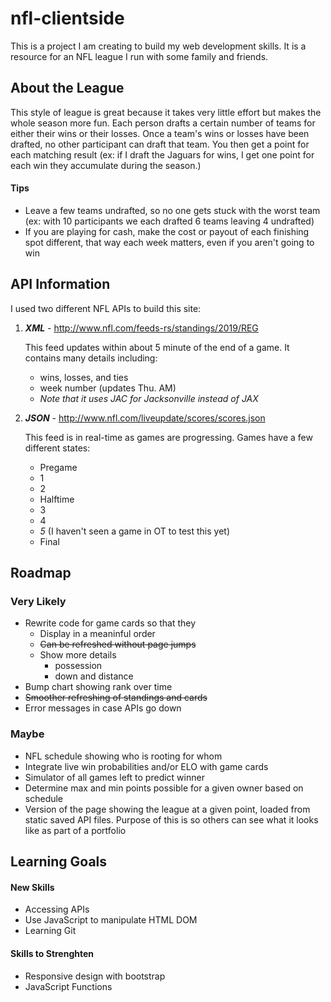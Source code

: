 # nfl-clientside

This is a project I am creating to build my web development skills. It is a resource for an NFL league I run with some family and friends.

## About the League
This style of league is great because it takes very little effort but makes the whole season more fun. Each person drafts a certain number of teams for either their wins or their losses. Once a team's wins or losses have been drafted, no other participant can draft that team. You then get a point for each matching result (ex: if I draft the Jaguars for wins, I get one point for each win they accumulate during the season.)

#### **Tips**
-   Leave a few teams undrafted, so no one gets stuck with the worst team (ex: with 10 participants we each drafted 6 teams leaving 4 undrafted)
-   If you are playing for cash, make the cost or payout of each finishing spot different, that way each week matters, even if you aren't going to win

## API Information
I used two different NFL APIs to build this site:
1.  ***XML*** - http://www.nfl.com/feeds-rs/standings/2019/REG
    
    This feed updates within about 5 minute of the end of a game. It contains many details including: 
    - wins, losses, and ties
    - week number (updates Thu. AM)
    - *Note that it uses JAC for Jacksonville instead of JAX*

2.  ***JSON*** - http://www.nfl.com/liveupdate/scores/scores.json

    This feed is in real-time as games are progressing. Games have a few different states:
    -   Pregame
    -   1
    -   2
    -   Halftime
    -   3
    -   4
    -   *5* (I haven't seen a game in OT to test this yet)
    -   Final

## Roadmap

### Very Likely
-   Rewrite code for game cards so that they
    - Display in a meaninful order
    - ~~Can be refreshed without page jumps~~
    - Show more details
        - possession
        - down and distance
-   Bump chart showing rank over time
-   ~~Smoother refreshing of standings and cards~~
-   Error messages in case APIs go down

### Maybe
-   NFL schedule showing who is rooting for whom
-   Integrate live win probabilities and/or ELO with game cards
-   Simulator of all games left to predict winner
-   Determine max and min points possible for a given owner based on schedule
-   Version of the page showing the league at a given point, loaded from static saved API files. Purpose of this is so others can see what it looks like as part of a portfolio

## Learning Goals

#### New Skills
-   Accessing APIs
-   Use JavaScript to manipulate HTML DOM
-   Learning Git

#### Skills to Strenghten
-   Responsive design with bootstrap
-   JavaScript Functions